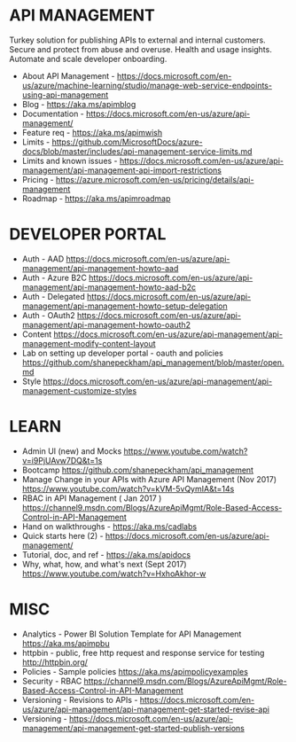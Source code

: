 # API MANAGEMENT
Turkey solution for publishing APIs to external and internal customers.  Secure and protect from abuse and overuse.  Health and usage insights.  Automate and scale developer onboarding.

* About API Management - <https://docs.microsoft.com/en-us/azure/machine-learning/studio/manage-web-service-endpoints-using-api-management>
* Blog - <https://aka.ms/apimblog>
* Documentation - <https://docs.microsoft.com/en-us/azure/api-management/>
* Feature req - <https://aka.ms/apimwish>
* Limits - <https://github.com/MicrosoftDocs/azure-docs/blob/master/includes/api-management-service-limits.md>
* Limits and known issues - <https://docs.microsoft.com/en-us/azure/api-management/api-management-api-import-restrictions>
* Pricing - <https://azure.microsoft.com/en-us/pricing/details/api-management>
* Roadmap - <https://aka.ms/apimroadmap>

# DEVELOPER PORTAL
* Auth - AAD <https://docs.microsoft.com/en-us/azure/api-management/api-management-howto-aad>
* Auth - Azure B2C <https://docs.microsoft.com/en-us/azure/api-management/api-management-howto-aad-b2c>
* Auth - Delegated <https://docs.microsoft.com/en-us/azure/api-management/api-management-howto-setup-delegation>
* Auth - OAuth2 <https://docs.microsoft.com/en-us/azure/api-management/api-management-howto-oauth2>
* Content <https://docs.microsoft.com/en-us/azure/api-management/api-management-modify-content-layout>
* Lab on setting up developer portal - oauth and policies  <https://github.com/shanepeckham/api_management/blob/master/open.md>
* Style <https://docs.microsoft.com/en-us/azure/api-management/api-management-customize-styles>

# LEARN
* Admin UI (new) and Mocks <https://www.youtube.com/watch?v=i9PjUAvw7DQ&t=1s>
* Bootcamp <https://github.com/shanepeckham/api_management>
* Manage Change in your APIs with Azure API Management (Nov 2017) <https://www.youtube.com/watch?v=kVM-5vQymIA&t=14s> 
* RBAC in API Management ( Jan 2017 ) <https://channel9.msdn.com/Blogs/AzureApiMgmt/Role-Based-Access-Control-in-API-Management>
* Hand on walkthroughs - <https://aka.ms/cadlabs>
* Quick starts here (2) - <https://docs.microsoft.com/en-us/azure/api-management/>
* Tutorial, doc, and ref - <https://aka.ms/apidocs>
* Why, what, how, and what's next (Sept 2017) <https://www.youtube.com/watch?v=HxhoAkhor-w>

# MISC
* Analytics - Power BI Solution Template for API Management <https://aka.ms/apimpbu>
* httpbin - public, free http request and response service for testing <http://httpbin.org/>
* Policies - Sample policies <https://aka.ms/apimpolicyexamples>
* Security - RBAC <https://channel9.msdn.com/Blogs/AzureApiMgmt/Role-Based-Access-Control-in-API-Management>
* Versioning - Revisions to APIs - <https://docs.microsoft.com/en-us/azure/api-management/api-management-get-started-revise-api>
* Versioning - <https://docs.microsoft.com/en-us/azure/api-management/api-management-get-started-publish-versions>